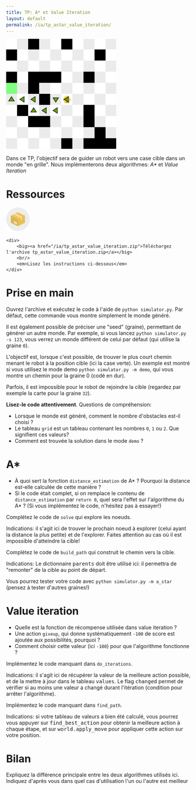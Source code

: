 ```yaml
---
title: TP: A* et Value Iteration
layout: default
permalink: /ia/tp_astar_value_iteration/
---
```


<div class="text-center m-2 float-end">
    <img src="/ia/imgs/demo.png" width="300" />
</div>

Dans ce TP, l'objectif sera de guider un robot vers une case cible dans un monde "en grille". Nous implémenterons
deux algorithmes: *A\** et *Value Iteration*

# Ressources

<div class="alert alert-info d-flex align-items-center justify-content-center">
    <img src="/quadruped/img/zip.png" />

    <div>
        <big><a href="/ia/tp_astar_value_iteration.zip">Téléchargez l'archive tp_astar_value_iteration.zip</a></big>
        <br/>
        <em>Lisez les instructions ci-dessous</em>
    </div>
</div>

# Prise en main

Ouvrez l'archive et exécutez le code à l'aide de `python simulator.py`. Par défaut, cette commande
vous montre simplement le monde généré.

Il est également possible de préciser une "seed" (graine), permettant de générer un autre monde. Par exemple,
si vous lancez `python simulator.py -s 123`, vous verrez un monde différent de celui par défaut (qui
utilise la graine `0`).

L'objectif est, lorsque c'est possible, de trouver le plus court chemin menant le robot à la position cible
(ici la case verte). Un exemple est montré si vous utilisez le mode demo `python simulator.py -m demo`,
qui vous montre un chemin pour la graine 0 (codé en dur).

Parfois, il est impossible pour le robot de rejoindre la cible (regardez par exemple la carte pour la graine `32`).

**Lisez-le code attentivement**. Questions de compréhension:

* Lorsque le monde est généré, comment le nombre d'obstacles est-il choisi ?
* Le tableau `grid` est un tableau contenant les nombres `0`, `1` ou `2`. Que
    signifient ces valeurs?
* Comment est trouvée la solution dans le mode `demo` ?

# A\*

* À quoi sert la fonction `distance_estimation` de A\* ? Pourquoi la distance est-elle calculée
    de cette manière ?
* Si le code était complet, si on remplace le contenu de `distance_estimation` par
    `return 0`, quel sera l'effet sur l'algorithme du A\* ? (Si vous implémentez le code, n'hésitez pas
    à essayer!)

Complétez le code de `solve` qui explore les noeuds.

<div class="alert alert-info">
Indications: il s'agit ici de trouver le prochain noeud à explorer (celui ayant la distance la plus petite)
et de l'explorer. Faites attention au cas où il est impossible d'atteindre la cible!
</div>

Complétez le code de `build_path` qui construit le chemin vers la cible.

<div class="alert alert-info">
Indications: Le dictionnaire <kbd>parents</kbd> doit être utilisé ici: il permettra de "remonter" de
la cible au point de départ.
</div>

Vous pourrez tester votre code avec `python simulator.py -m a_star` (pensez à tester d'autres graines!)

# Value iteration

* Quelle est la fonction de récompense utilisée dans value iteration ?
* Une action `giveup`, qui donne systématiquement `-100` de score est ajoutée aux possibilités,
    pourquoi ?
* Comment choisir cette valeur (ici `-100`) pour que l'algorithme fonctionne ?

Implémentez le code manquant dans `do_iterations`.

<div class="alert alert-info">
Indications: il s'agit ici de récupérer la valeur de la meilleure action possible, et de la mettre à jour dans le
tableau <kbd>values</kbd>. Le flag <kbd>changed</kbd> permet de vérifier si au moins une valeur a changé durant
l'itération (condition pour arrêter l'algorithme).
</div>

Implémentez le code manquant dans `find_path`.

<div class="alert alert-info">
Indications: si votre tableau de valeurs a bien été calculé, vous pourrez vous appuyer sur <kbd>find_best_action</kbd>
pour obtenir la meilleure action à chaque étape, et sur <kbd>world.apply_move</kbd> pour appliquer cette action sur
votre position.
</div>

# Bilan

Expliquez la différence principale entre les deux algorithmes utilisés ici. Indiquez d'après vous dans quel
cas d'utilisation l'un ou l'autre est meilleur